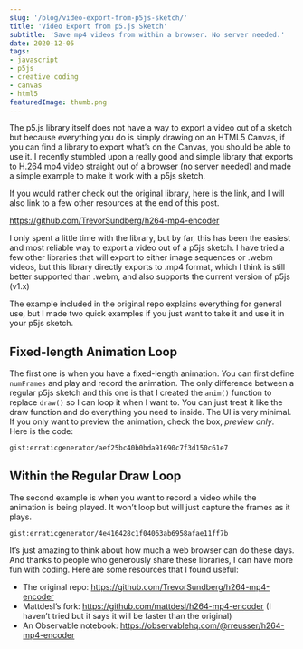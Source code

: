 ```yaml
---
slug: '/blog/video-export-from-p5js-sketch/'
title: 'Video Export from p5.js Sketch'
subtitle: 'Save mp4 videos from within a browser. No server needed.'
date: 2020-12-05
tags:
- javascript
- p5js
- creative coding
- canvas
- html5
featuredImage: thumb.png
---
```


The p5.js library itself does not have a way to export a video out of a sketch but because everything you do is simply drawing on an HTML5 Canvas, if you can find a library to export what’s on the Canvas, you should be able to use it. I recently stumbled upon a really good and simple library that exports to H.264 mp4 video straight out of a browser (no server needed) and made a simple example to make it work with a p5js sketch.

If you would rather check out the original library, here is the link, and I will also link to a few other resources at the end of this post.

https://github.com/TrevorSundberg/h264-mp4-encoder

I only spent a little time with the library, but by far, this has been the easiest and most reliable way to export a video out of a p5js sketch. I have tried a few other libraries that will export to either image sequences or .webm videos, but this library directly exports to .mp4 format, which I think is still better supported than .webm, and also supports the current version of p5js (v1.x)

The example included in the original repo explains everything for general use, but I made two quick examples if you just want to take it and use it in your p5js sketch.

## Fixed-length Animation Loop

The first one is when you have a fixed-length animation. You can first define `numFrames` and play and record the animation. The only difference between a regular p5js sketch and this one is that I created the `anim()` function to replace `draw()` so I can loop it when I want to. You can just treat it like the draw function and do everything you need to inside. The UI is very minimal. If you only want to preview the animation, check the box, *preview only*. Here is the code:

`gist:erraticgenerator/aef25bc40b0bda91690c7f3d150c61e7`

## Within the Regular Draw Loop

The second example is when you want to record a video while the animation is being played. It won’t loop but will just capture the frames as it plays.

`gist:erraticgenerator/4e416428c1f04063ab6958afae11ff7b`

It’s just amazing to think about how much a web browser can do these days. And thanks to people who generously share these libraries, I can have more fun with coding. Here are some resources that I found useful:

- The original repo: https://github.com/TrevorSundberg/h264-mp4-encoder
- Mattdesl’s fork: https://github.com/mattdesl/h264-mp4-encoder (I haven’t tried but it says it will be faster than the original)
- An Observable notebook: https://observablehq.com/@rreusser/h264-mp4-encoder